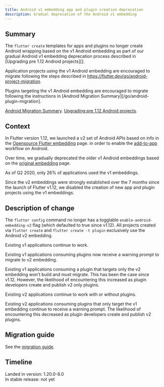 ```yaml
---
title: Android v1 embedding app and plugin creation deprecation
description: Gradual deprecation of the Android v1 embedding
---
```


## Summary

The `flutter create` templates for apps and plugins no longer create
Android wrapping based on the v1 Android embedding as part of our gradual
Android v1 embedding deprecation process described in
[Upgrading pre 1.12 Android projects][].

Application projects using the v1 Android embedding are encouraged to migrate
following the steps described in https://flutter.dev/go/android-project-migration.

Plugins targeting the v1 Android embedding are encouraged to migrate following
the instructions in [Android Migration Summary][/go/android-plugin-migration].

[Android Migration Summary](/go/android-migration-summary).
[Upgrading pre 1.12 Android projects](/go/android-migration-summary).

## Context

In Flutter version 1.12, we launched a v2 set of Android APIs based on
info in the [Opensource Flutter embedding][] page.
in order to enable the [add-to-app][] workflow on Android.

Over time, we gradually deprecated the older v1 Android embeddings based on
the [original embedding][] page.

As of Q2 2020, only 26% of applications used the v1 embeddings.

Since the v2 embeddings were strongly established over the 7 months since
the launch of Flutter v1.12, we disabled the creation of new app and plugin
projects using the v1 embeddings.

[add-to-app]: /docs/development/add-to-app
[Opensource Flutter embedding]: https://cs.opensource.google/flutter/engine/+/master:shell/platform/android/io/flutter/embedding/
[original embedding]: https://cs.opensource.google/flutter/engine/+/master:shell/platform/android/io/flutter/app/.

## Description of change

The `flutter config` command no longer has a togglable `enable-android-embedding-v2`
flag (which defaulted to true since v1.12). All projects created via
`flutter create` and `flutter create -t plugin` exclusively use the
Android v2 embedding.

Existing v1 applications continue to work.

Existing v1 applications consuming plugins now receive a warning prompt to
migrate to v2 embedding.

Existing v1 applications consuming a plugin that targets only the v2 embedding
won't build and must migrate. This has been the case since v1.12. However,
the likelihood of encountering this increased as plugin developers create and
publish v2 only plugins.

Existing v2 applications continue to work with or without plugins.

Existing v2 applications consuming plugins that only target the v1
embedding continue to receive a warning prompt. The likelihood of
encountering this decreased as plugin developers create and publish v2 plugins.

## Migration guide

See the [migration guide][].

[migration guide]: /go/android-project-migration

## Timeline

Landed in version: 1.20.0-8.0<br>
In stable release: not yet

